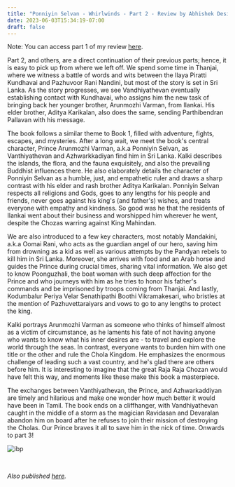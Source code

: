 ```yaml
---
title: "Ponniyin Selvan - Whirlwinds - Part 2 - Review by Abhishek Desikan"
date: 2023-06-03T15:34:19-07:00
draft: false
---
```


Note: You can access part 1 of my review [here](https://madrasmedley.com/book-reviews/ps1/). 

Part 2, and others, are a direct continuation of their previous parts; hence, it is easy to pick up from where we left off. We spend some time in Thanjai, where we witness a battle of words and wits between the Ilaya Piratti Kundhavai and Pazhuvoor Rani Nandini, but most of the story is set in Sri Lanka. As the story progresses, we see Vandhiyathevan eventually establishing contact with Kundhavai, who assigns him the new task of bringing back her younger brother, Arunmozhi Varman, from Ilankai. His elder brother, Aditya Karikalan, also does the same, sending Parthibendran Pallavan with his message. 

The book follows a similar theme to Book 1, filled with adventure, fights, escapes, and mysteries. After a long wait, we meet the book's central character, Prince Arunmozhi Varman, a.k.a Ponniyin Selvan, as Vanthiyathevan and Azhwarkkadiyan find him in Sri Lanka. Kalki describes the islands, the flora, and the fauna exquisitely, and also the prevailing Buddhist influences there. He also elaborately details the character of Ponniyin Selvan as a humble, just, and empathetic ruler and draws a sharp contrast with his elder and rash brother Aditya Karikalan. Ponniyin Selvan respects all religions and Gods, goes to any lengths for his people and friends, never goes against his king's (and father's) wishes, and treats everyone with empathy and kindness. So good was he that the residents of Ilankai went about their business and worshipped him wherever he went, despite the Chozas warring against King Mahindan. 

We are also introduced to a few key characters, most notably Mandakini, a.k.a Oomai Rani, who acts as the guardian angel of our hero, saving him from drowning as a kid as well as various attempts by the Pandyan rebels to kill him in Sri Lanka. Moreover, she arrives with food and an Arab horse and guides the Prince during crucial times, sharing vital information. We also get to know Poonguzhali, the boat woman with such deep affection for the Prince and who journeys with him as he tries to honor his father's commands and be imprisoned by troops coming from Thanjai. And lastly, Kodumbalur Periya Velar Senathipathi Boothi Vikramakesari,  who bristles at the mention of Pazhuvettaraiyars and vows to go to any lengths to protect the king. 

Kalki portrays Arunmozhi Varman as someone who thinks of himself almost as a victim of circumstance, as he laments his fate of not having anyone who wants to know what his inner desires are - to travel and explore the world through the seas. In contrast, everyone wants to burden him with one title or the other and rule the Chola Kingdom. He emphasizes the enormous challenge of leading such a vast country, and he's glad there are others before him. It is interesting to imagine that the great Raja Raja Chozan would have felt this way, and moments like these make this book a masterpiece. 

The exchanges between Vanthiyathevan, the Prince, and Azhwarkaddiyan are timely and hilarious and make one wonder how much better it would have been in Tamil. The book ends on a cliffhanger, with Vandhiyathevan caught in the middle of a storm as the magician Ravidasan and Devaralan abandon him on board after he refuses to join their mission of destroying the Cholas. Our Prince braves it all to save him in the nick of time. Onwards to part 3! 


![ibp](/ps2.jpg)


&nbsp;&nbsp;


*Also published [here](https://www.goodreads.com/review/show/5513467606).*